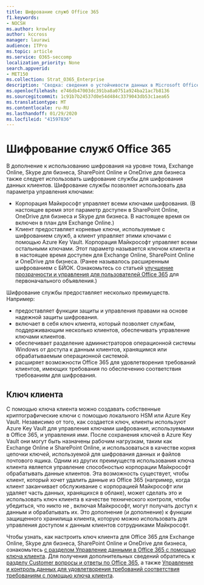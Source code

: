```yaml
---
title: Шифрование служб Office 365
f1.keywords:
- NOCSH
ms.author: krowley
author: kccross
manager: laurawi
audience: ITPro
ms.topic: article
ms.service: O365-seccomp
localization_priority: None
search.appverid:
- MET150
ms.collection: Strat_O365_Enterprise
description: 'Сводка: сведения о устойчивости данных в Microsoft Office 365.'
ms.openlocfilehash: e746db47003dc391ba8a0751a924ba21ac7b8136
ms.sourcegitcommit: 1c91b7b24537d0e54d484c3379043db53c1aea65
ms.translationtype: MT
ms.contentlocale: ru-RU
ms.lasthandoff: 01/29/2020
ms.locfileid: "41597836"
---
```

# <a name="office-365-service-encryption"></a>Шифрование служб Office 365

В дополнение к использованию шифрования на уровне тома, Exchange Online, Skype для бизнеса, SharePoint Online и OneDrive для бизнеса также следует использовать шифрование службы для шифрования данных клиентов. Шифрование службы позволяет использовать два параметра управления ключами:
- Корпорация Майкрософт управляет всеми ключами шифрования. (В настоящее время этот параметр доступен в SharePoint Online, OneDrive для бизнеса и Skype для бизнеса. В настоящее время он включен в план для Exchange Online.)
- Клиент предоставляет корневые ключи, используемые с шифрованием служб, а клиент управляет этими ключами с помощью Azure Key Vault. Корпорация Майкрософт управляет всеми остальными ключами. Этот параметр называется ключом клиента и в настоящее время доступен для Exchange Online, SharePoint Online и OneDrive для бизнеса. (Ранее называлось расширенным шифрованием с БЙОК. Ознакомьтесь со статьей [улучшение прозрачности и управления для пользователей Office 365](https://blogs.office.com/2015/04/21/enhancing-transparency-and-control-for-office-365-customers/) для первоначального объявления.)

Шифрование службы предоставляет несколько преимуществ. Например:
- предоставляет функции защиты и управления правами на основе надежной защиты шифрования.
- включает в себя ключ клиента, который позволяет службам, поддерживающим несколько клиентов, обеспечивать управление ключами клиентов.
- обеспечивает разделение администраторов операционной системы Windows от доступа к данным клиентов, хранящимся или обрабатываемым операционной системой.
- расширяет возможности Office 365 для удовлетворения требований клиентов, имеющих требования по обеспечению соответствия требованиям для шифрования.

## <a name="customer-key"></a>Ключ клиента
С помощью ключа клиента можно создавать собственные криптографические ключи с помощью локального HSM или Azure Key Vault. Независимо от того, как создается ключ, клиенты используют Azure Key Vault для управления ключами шифрования, используемыми в Office 365, и управления ими. После сохранения ключей в Azure Key Vault они могут быть назначены рабочим нагрузкам, таким как Exchange Online и SharePoint Online, и использоваться в качестве корня цепочки ключей, используемой для шифрования данных и файлов почтового ящика.
Одним из других преимуществ использования ключа клиента является управление способностью корпорации Майкрософт обрабатывать данные клиентов. Эта возможность существует, чтобы клиент, который хочет удалить данные из Office 365 (например, когда клиент заканчивает обслуживание с корпорацией Майкрософт или удаляет часть данных, хранящихся в облаке), может сделать это и использовать ключ клиента в качестве технического контроля, чтобы убедиться, что никто не , включая Майкрософт, могут получать доступ к данным и обрабатывать их. Это дополнение (и дополнение) к функции защищенного хранилища клиента, которую можно использовать для управления доступом к данным клиентов сотрудниками Майкрософт.

Чтобы узнать, как настроить ключ клиента для Office 365 для Exchange Online, Skype для бизнеса, SharePoint Online и OneDrive для бизнеса, ознакомьтесь [с разделом Управление данными в Office 365 с помощью ключа клиента](https://support.office.com/article/Controlling-your-data-in-Office-365-using-Customer-Key-f2cd475a-e592-46cf-80a3-1bfb0fa17697). Для получения дополнительных сведений обратитесь к [разделу Customer вопросы и ответы по Office 365](https://support.office.com/article/Customer-Key-for-Office-365-FAQ-41ae293a-bd5c-4083-acd8-e1a2b4329da6), а также [Управление и контроль данных для удовлетворения требований соответствия требованиям с помощью ключа клиента](https://techcommunity.microsoft.com/t5/Microsoft-Ignite-Content-2017/Manage-and-control-your-data-to-help-meet-compliance-needs-with/td-p/117580).
